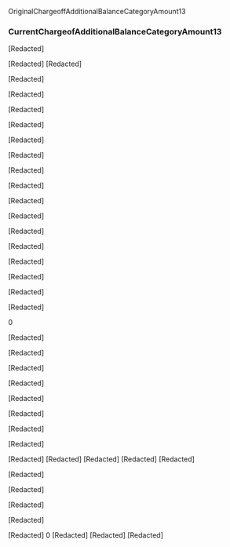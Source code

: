 <!-- PageNumber="/12915" -->
<!-- PageNumber="." -->
<!-- PageNumber="-" -->

OriginalChargeoffAdditionalBalanceCategoryAmount13


### CurrentChargeofAdditionalBalanceCategoryAmount13

[Redacted]

[Redacted]
[Redacted]

[Redacted]

[Redacted]

[Redacted]

[Redacted]

[Redacted]

[Redacted]

[Redacted]

[Redacted]

[Redacted]

[Redacted]

[Redacted]

[Redacted]

[Redacted]

[Redacted]

[Redacted]

[Redacted]

0

[Redacted]

[Redacted]

[Redacted]

[Redacted]

[Redacted]

[Redacted]

[Redacted]

[Redacted]

[Redacted]
[Redacted]
[Redacted]
[Redacted]
[Redacted]

[Redacted]

[Redacted]

[Redacted]

[Redacted]

[Redacted]
0
[Redacted]
[Redacted]
[Redacted]

<!-- PageBreak -->


